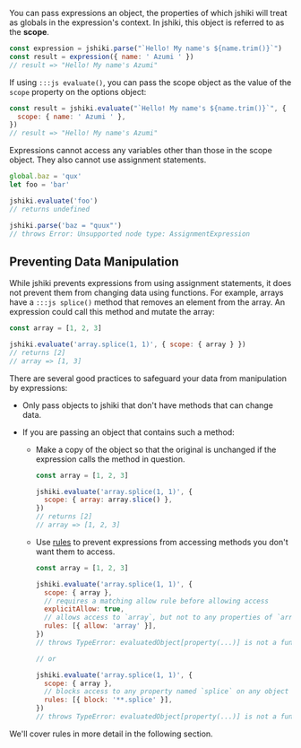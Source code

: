 You can pass expressions an object, the properties of which jshiki will treat as globals in the expression's context. In jshiki, this object is referred to as the **scope**.

```js
const expression = jshiki.parse("`Hello! My name's ${name.trim()}`")
const result = expression({ name: ' Azumi ' })
// result => "Hello! My name's Azumi"
```

If using `:::js evaluate()`, you can pass the scope object as the value of the `scope` property on the options object:

```js
const result = jshiki.evaluate("`Hello! My name's ${name.trim()}`", {
  scope: { name: ' Azumi ' },
})
// result => "Hello! My name's Azumi"
```

Expressions cannot access any variables other than those in the scope object. They also cannot use assignment statements.

```js
global.baz = 'qux'
let foo = 'bar'

jshiki.evaluate('foo')
// returns undefined

jshiki.parse('baz = "quux"')
// throws Error: Unsupported node type: AssignmentExpression
```

## Preventing Data Manipulation

While jshiki prevents expressions from using assignment statements, it does not prevent them from changing data using functions. For example, arrays have a `:::js splice()` method that removes an element from the array. An expression could call this method and mutate the array:

```js
const array = [1, 2, 3]

jshiki.evaluate('array.splice(1, 1)', { scope: { array } })
// returns [2]
// array => [1, 3]
```

There are several good practices to safeguard your data from manipulation by expressions:

-   Only pass objects to jshiki that don't have methods that can change data.
-   If you are passing an object that contains such a method:

    -   Make a copy of the object so that the original is unchanged if the expression calls the method in question.

        ```js
        const array = [1, 2, 3]

        jshiki.evaluate('array.splice(1, 1)', {
          scope: { array: array.slice() },
        })
        // returns [2]
        // array => [1, 2, 3]
        ```

    -   Use [rules] to prevent expressions from accessing methods you don't want them to access.

        ```js
        const array = [1, 2, 3]

        jshiki.evaluate('array.splice(1, 1)', {
          scope: { array },
          // requires a matching allow rule before allowing access
          explicitAllow: true,
          // allows access to `array`, but not to any properties of `array`
          rules: [{ allow: 'array' }],
        })
        // throws TypeError: evaluatedObject[property(...)] is not a function

        // or

        jshiki.evaluate('array.splice(1, 1)', {
          scope: { array },
          // blocks access to any property named `splice` on any object
          rules: [{ block: '**.splice' }],
        })
        // throws TypeError: evaluatedObject[property(...)] is not a function
        ```

We'll cover rules in more detail in the following section.

[rules]: rules.md
